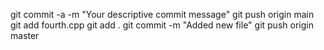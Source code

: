 git commit -a -m "Your descriptive commit message"
git push origin main
git add fourth.cpp
git add .
git commit -m "Added new file"
git push origin master
